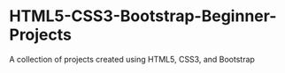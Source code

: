 # HTML5-CSS3-Bootstrap-Beginner-Projects
A collection of projects created using HTML5, CSS3, and Bootstrap 

